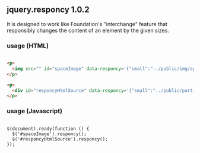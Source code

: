 ## jquery.responcy 1.0.2

It is designed to work like Foundation's "interchange" feature that responsibly changes the content of an element by the given sizes.

### usage (HTML)
```html

<p>
  <img src="" id="spaceImage" data-responcy='{"small":"../public/img/space-small.jpg","medium":"../public/img/space-medium.jpg", "large":"../public/img/space-large.jpg"}'/>
</p>

<p>
  <div id="responcyHtmlSource" data-responcy='{"small":"../public/partials/responcy-small.html","medium":"../public/partials/responcy-medium.html", "large":"../public/partials/responcy-large.html"}'></div>
</p>
```

### usage (Javascript)
<pre lang="javascript">
<code>
$(document).ready(function () {
  $('#spaceImage').responcy();
  $('#responcyHtmlSource').responcy();
});
</code>
</pre>
